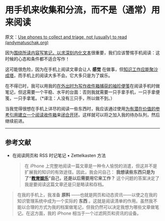 # 用手机来收集和分流，而不是（通常）用来阅读

原文：[Use phones to collect and triage, not (usually) to read (andymatuschak.org)](https://notes.andymatuschak.org/z3YtsKc76oFwr9fxWkcNwAQdV1JGpUQ46hJ79)

因为[围绕所读内容写笔记，以求深刻内化文本](https://notes.andymatuschak.org/zg3fYweZpbHeBTpcYke5mF4ZfrJutYcQEtFo)很重要，我们应该警惕手机阅读：这时候的心态和条件都不适合写作！

这可能很危险，因为在手机上阅读文章会让人 **感觉** 在做事，但[知识工作应能聚沙成塔](https://notes.andymatuschak.org/z6UDDkom8Aifg6mLdjT1sPtbMBweCmpyTwmJT)，而手机上的阅读大多不会。它大多只是为了娱乐。

在不得已时，我可以用我的[在外出时为写作收件箱捕获的袖珍便笺](https://notes.andymatuschak.org/z5FKgZAnMhS73t9kenbVUYx23CHSQAE1gKxVf)在阅读手机时做笔记，但这需要一个平稳、水平的台面：否则我就需要一只手拿手机，一只手拿便笺，一只手拿笔。（*译注：人没有三只手，所以做不到。）

当我觉得很想在手机上详尽的阅读一些东西时，我应该通过使用[为有潜在价值的参考引用建立一个阅读收件箱](https://notes.andymatuschak.org/z3N113rxPFreW9xUkLkUFomr2LUqfXbdCo3M)来[闭合开环](https://notes.andymatuschak.org/z8d4eJNaKrVDGTFpqRnQUPRkexB7K6XbcffAV)。这样就可以将之加入我的待办队列，然后继续前进。

------

## 参考文献

- 在阅读网页和 RSS 时记笔记 • Zettelkasten 方法

    > 在 iPhone 上完整地阅读一篇文章是一种令人愉悦的消遣，但这并不是扩展我的知识的有效途径。因此，我会问自己： **我想读些东西只是为了“[教育娱乐](http://en.wiktionary.org/wiki/edutainment#English)”自己，还是以后需要用它来工作？** 这个问题的答案决定了我是要阅读这篇文章还是只是略读和存档。

> 在我的手机上，我准备 **原料** ——也就是网页和动态资讯——以使之在我的知识管理系统中成为一个实际的 **东西** 。这就是阅读清单的作用。虽然我不能以合理的方式为我的档案做笔记，但我仍然可以决定我想为哪些文章做笔记。在这方面，我的 iPhone 相当于一个过滤网页和资讯的设备。